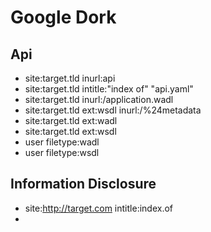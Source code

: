 # Google Dork

## Api
   - site:target.tld inurl:api
   - site:target.tld intitle:"index of" "api.yaml"
   - site:target.tld inurl:/application.wadl
   - site:target.tld ext:wsdl inurl:/%24metadata
   - site:target.tld ext:wadl
   - site:target.tld ext:wsdl
   - user filetype:wadl
   - user filetype:wsdl

## Information Disclosure 
   - site:http://target.com intitle:index.of
   - 
